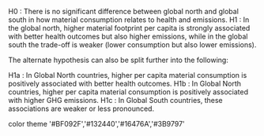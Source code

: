 H0	: There is no significant difference between global north and global south in how material consumption relates to health and emissions.
H1	: In the global north, higher material footprint per capita is strongly associated with better health outcomes but also higher emissions, while in the global south the trade-off is weaker (lower consumption but also lower emissions).

The alternate hypothesis can also be split further into the following:

H1a	: In Global North countries, higher per capita material consumption is positively associated with better health outcomes.
H1b	: In Global North countries, higher per capita material consumption is positively associated with higher GHG emissions.
H1c	: In Global South countries, these associations are weaker or less pronounced.

color theme
'#BF092F','#132440','#16476A','#3B9797'